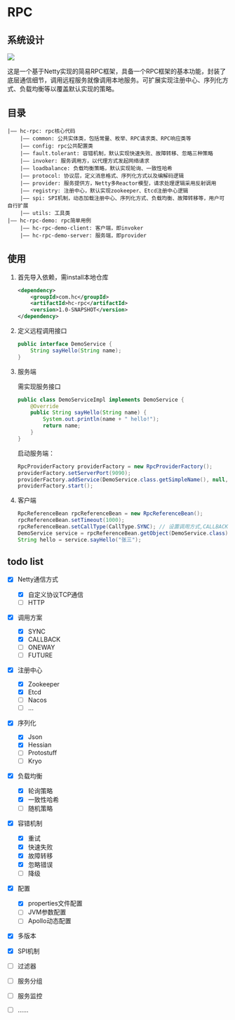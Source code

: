 # RPC

## 系统设计

![](https://cccblogimgs.oss-cn-hangzhou.aliyuncs.com/rpc.png)

这是一个基于Netty实现的简易RPC框架，具备一个RPC框架的基本功能，封装了底层通信细节，调用远程服务就像调用本地服务。可扩展实现注册中心、序列化方式、负载均衡等以覆盖默认实现的策略。

## 目录

```
|—— hc-rpc: rpc核心代码
	|—— common: 公共实体类，包括常量、枚举、RPC请求类、RPC响应类等
	|—— config: rpc公共配置类
	|—— fault.tolerant: 容错机制，默认实现快速失败、故障转移、忽略三种策略
	|—— invoker: 服务调用方，以代理方式发起网络请求
	|—— loadbalance: 负载均衡策略，默认实现轮询、一致性哈希
	|—— protocol: 协议层，定义消息格式、序列化方式以及编解码逻辑
	|—— provider: 服务提供方，Netty多Reactor模型，请求处理逻辑采用反射调用
	|—— registry: 注册中心，默认实现zookeeper、Etcd注册中心逻辑
	|—— spi: SPI机制，动态加载注册中心、序列化方式、负载均衡、故障转移等，用户可自行扩展
	|—— utils: 工具类
|—— hc-rpc-demo: rpc简单用例
	|—— hc-rpc-demo-client: 客户端，即invoker
	|—— hc-rpc-demo-server: 服务端，即provider
```

##  使用

1. 首先导入依赖，需install本地仓库

   ```xml
   <dependency>
       <groupId>com.hc</groupId>
       <artifactId>hc-rpc</artifactId>
       <version>1.0-SNAPSHOT</version>
   </dependency>
   ```

2. 定义远程调用接口

   ```java
   public interface DemoService {
       String sayHello(String name);
   }
   ```

3. 服务端

   需实现服务接口

   ```java
   public class DemoServiceImpl implements DemoService {
       @Override
       public String sayHello(String name) {
           System.out.println(name + " hello!");
           return name;
       }
   }
   ```

   启动服务端：

   ```java
   RpcProviderFactory providerFactory = new RpcProviderFactory();
   providerFactory.setServerPort(9090);
   providerFactory.addService(DemoService.class.getSimpleName(), null, new DemoServiceImpl());
   providerFactory.start();
   ```
   
4. 客户端

   ```java
   RpcReferenceBean rpcReferenceBean = new RpcReferenceBean();
   rpcReferenceBean.setTimeout(1000);
   rpcReferenceBean.setCallType(CallType.SYNC);	// 设置调用方式,CALLBACK需实现回调
   DemoService service = rpcReferenceBean.getObject(DemoService.class);
   String hello = service.sayHello("张三");
   ```

## todo list

- [x] Netty通信方式
  - [x] 自定义协议TCP通信
  - [ ] HTTP
- [x] 调用方案
  - [x] SYNC
  - [x] CALLBACK 
  - [ ] ONEWAY
  - [ ] FUTURE
- [x] 注册中心
  - [x] Zookeeper
  - [x] Etcd
  - [ ] Nacos
  - [ ] ...
- [x] 序列化
  - [x] Json
  - [x] Hessian
  - [ ] Protostuff
  - [ ] Kryo
- [x] 负载均衡
  - [x] 轮询策略
  - [x] 一致性哈希
  - [ ] 随机策略
- [x] 容错机制
  - [x] 重试
  - [x] 快速失败
  - [x] 故障转移
  - [x] 忽略错误
  - [ ] 降级
- [x] 配置
  - [x] properties文件配置
  - [ ] JVM参数配置
  - [ ] Apollo动态配置
- [x] 多版本
- [x] SPI机制
- [ ] 过滤器
- [ ] 服务分组
- [ ] 服务监控
- [ ] ......



